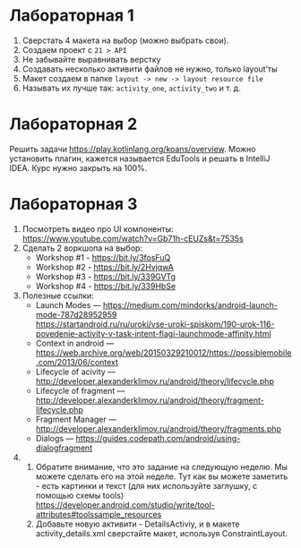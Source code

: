 # Лабораторная 1

1. Сверстать 4 макета на выбор (можно выбрать свои).
2. Создаем проект с ​`21 > API`
3. Не забывайте выравнивать верстку
4. Создавать несколько активити файлов не нужно, только layout’ты
5. Макет создаем в папке `​layout -> new -> layout resource file`
6. Называть их лучше так: `activity_one`, `activity_two` и т. д.

# Лабораторная 2

Решить задачи https://play.kotlinlang.org/koans/overview. Можно установить плагин, кажется называется EduTools и решать в IntelliJ IDEA. Курс нужно закрыть на 100%.

# Лабораторная 3

1. Посмотреть видео про UI компоненты: https://www.youtube.com/watch?v=Gb71h-cEUZs&t=7535s
2. Сделать 2 воркшопа на выбор:
    - Workshop #1 - https://bit.ly/3fosFuQ​
    - Workshop #2 - https://bit.ly/2HvjqwA​
    - Workshop #3 - https://bit.ly/339GVTg​
    - Workshop #4 - https://bit.ly/339HbSe
3. Полезные ссылки:
    - Launch Modes — https://medium.com/mindorks/android-launch-mode-787d28952959  
    https://startandroid.ru/ru/uroki/vse-uroki-spiskom/190-urok-116-povedenie-activity-v-task-intent-flagi-launchmode-affinity.html 
    - Context in android — https://web.archive.org/web/20150329210012/https://possiblemobile.com/2013/06/context   
    - Lifecycle of acivity — http://developer.alexanderklimov.ru/android/theory/lifecycle.php 
    - Lifecycle of fragment — http://developer.alexanderklimov.ru/android/theory/fragment-lifecycle.php 
    - Fragment Manager — http://developer.alexanderklimov.ru/android/theory/fragments.php
    - Dialogs — https://guides.codepath.com/android/using-dialogfragment
4. 
    1. Обратите внимание, что это задание на следующую неделю. Мы можете сделать его на этой неделе. Тут как вы можете заметить - есть картинки и текст (для них используйте заглушку, с помощью схемы tools) https://developer.android.com/studio/write/tool-attributes#toolssample_resources
    2. Добавьте новую активити - DetailsActiviy, и в макете activity_details.xml сверстайте макет, используя ConstraintLayout.